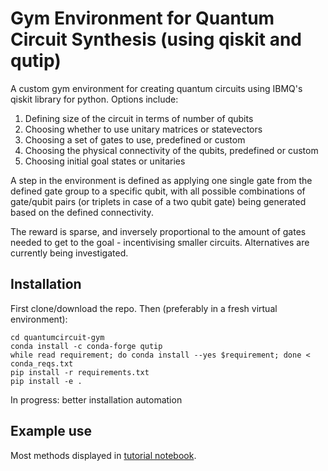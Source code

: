 # Gym Environment for Quantum Circuit Synthesis (using qiskit and qutip)

A custom gym environment for creating quantum circuits using IBMQ's qiskit library for python. Options include:

1. Defining size of the circuit in terms of number of qubits
2. Choosing whether to use unitary matrices or statevectors
3. Choosing a set of gates to use, predefined or custom
4. Choosing the physical connectivity of the qubits, predefined or custom
5. Choosing initial goal states or unitaries

A step in the environment is defined as applying one single gate from the defined gate group to a specific qubit, with all possible combinations of gate/qubit pairs (or triplets in case of a two qubit gate) being generated based on the defined connectivity.

The reward is sparse, and inversely proportional to the amount of gates needed to get to the goal - incentivising smaller circuits. Alternatives are currently being investigated.

## Installation

First clone/download the repo. Then (preferably in a fresh virtual environment):

```
cd quantumcircuit-gym
conda install -c conda-forge qutip
while read requirement; do conda install --yes $requirement; done < conda_reqs.txt
pip install -r requirements.txt
pip install -e .
```
In progress: better installation automation

## Example use
Most methods displayed in [tutorial notebook](gym-quantcircuit-tutorial.ipynb).
